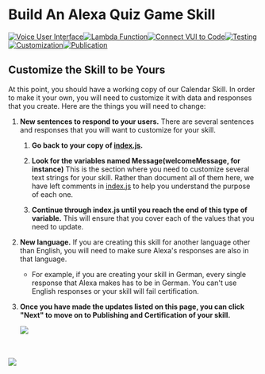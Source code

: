 # Build An Alexa Quiz Game Skill
[![Voice User Interface](https://m.media-amazon.com/images/G/01/mobile-apps/dex/alexa/alexa-skills-kit/tutorials/navigation/1-locked._TTH_.png)](https://github.com/alexa/skill-sample-nodejs-calendar-reader/blob/master/instructions/1-voice-user-interface.md)[![Lambda Function](https://m.media-amazon.com/images/G/01/mobile-apps/dex/alexa/alexa-skills-kit/tutorials/navigation/2-locked._TTH_.png)](https://github.com/alexa/skill-sample-nodejs-calendar-reader/blob/master/instructions/2-lambda-function.md)[![Connect VUI to Code](https://m.media-amazon.com/images/G/01/mobile-apps/dex/alexa/alexa-skills-kit/tutorials/navigation/3-locked._TTH_.png)](https://github.com/alexa/skill-sample-nodejs-calendar-reader/blob/master/instructions/3-connect-vui-to-code.md)[![Testing](https://m.media-amazon.com/images/G/01/mobile-apps/dex/alexa/alexa-skills-kit/tutorials/navigation/4-locked._TTH_.png)](https://github.com/alexa/sskill-sample-nodejs-calendar-reader/blob/master/instructions/4-testing.md)[![Customization](https://m.media-amazon.com/images/G/01/mobile-apps/dex/alexa/alexa-skills-kit/tutorials/navigation/5-on._TTH_.png)](https://github.com/alexa/skill-sample-nodejs-calendar-reader/blob/master/instructions/5-customization.md)[![Publication](https://m.media-amazon.com/images/G/01/mobile-apps/dex/alexa/alexa-skills-kit/tutorials/navigation/6-off._TTH_.png)](https://github.com/alexa/skill-sample-nodejs-calendar-reader/blob/master/instructions/6-publication.md)

## Customize the Skill to be Yours

At this point, you should have a working copy of our Calendar Skill.  In order to make it your own, you will need to customize it with data and responses that you create.  Here are the things you will need to change:

<!-- 1.  **New data.** You will need to create a new dataset for your skill that *isn't* the 50 United States of America.  If you are looking for an idea, check out the [Wikipedia List of Lists of Lists](https://en.wikipedia.org/wiki/List_of_lists_of_lists).

    1.  **Open a copy of index.js.** If you haven't already downloaded the code for this project, [you can find a copy of index.js here on GitHub](https://github.com/alexa/skill-sample-nodejs-calendar-reader/blob/master/lambda/custom/index.js).  You can use a simple, lightweight code editor like [Atom](http://atom.io), [Sublime Text](http://sublimetext.com), or [VSCode](http://code.visualstudio.com), but you also have the option to edit the code directly in your Lambda function.

    2.  **Search for the comment "TODO: Replace this data with your own."**  This is the data for our skill.  You can see that there is a row for each state, represented by five data values: **StateName**, **Abbreviation**, **Capital**, **StatehoodYear**, and **StatehoodOrder**.

        You can provide as few or as many properties for your data as you would like, but we recommend a minimum of three to keep your skill interesting.  (Two is the fewest that will make any sense for a quiz.)  You should provide at least 25 rows of data for your quiz by replacing the data that we provided with your content.  To see other examples of appropriate data structures for a quiz game skill, we have created a few sample data sets for you to look at.

        *  [Video Games](https://github.com/alexa/skill-sample-nodejs-quiz-game/blob/master/data/videogames.js)
        *  [Books](https://github.com/alexa/skill-sample-nodejs-quiz-game/blob/master/data/books.js)
        *  [U.S. States](https://github.com/alexa/skill-sample-nodejs-quiz-game/blob/master/data/states.js)
        *  [British Monarchs](https://github.com/alexa/skill-sample-nodejs-quiz-game/blob/master/data/monarchs.js)

    3.  **Consider using built-in slot values.** We recommend considering data from the built-in slot values provided by Amazon.  You still need to build your entire dataset, but using values from the built-in slots will make your work in the next few steps easier.  We have provided a few examples below, but you can see the [entire list of built-in slot values here](https://developer.amazon.com/public/solutions/alexa/alexa-skills-kit/docs/built-in-intent-ref/slot-type-reference#list-types).

        | Slot Name | Description | Sample Values | Supported Languages |
        | --------- | ----------- | ------------- | ------------------- |
        | [AMAZON.Actor](https://developer.amazon.com/public/solutions/alexa/alexa-skills-kit/docs/built-in-intent-ref/slot-type-reference#actor) | Names of actors and actresses | Alan Rickman, Amy Adams, Daniel Radcliffe, Emma Watson | US |
        | [AMAZON.Airline](https://developer.amazon.com/public/solutions/alexa/alexa-skills-kit/docs/built-in-intent-ref/slot-type-reference#airline) | Name of a variety of airlines | Alaska Airlines, British Airways, Dolphin Air, Maestro | US |
        | [AMAZON.Animal](https://developer.amazon.com/public/solutions/alexa/alexa-skills-kit/docs/built-in-intent-ref/slot-type-reference#animal) | Names of many different animals | blister beetle, common frog, moray eel, opossum, spider monkey | US |
        | [AMAZON.Comic](https://developer.amazon.com/public/solutions/alexa/alexa-skills-kit/docs/built-in-intent-ref/slot-type-reference#comic) | Titles of comic books | Justice League, Runaways, The Amazing Spiderman, Watchmen, X-Men | US |
        | [AMAZON.EUROPE_CITY](https://developer.amazon.com/public/solutions/alexa/alexa-skills-kit/docs/built-in-intent-ref/slot-type-reference#europe_city) | European and world cities | Kempten, Lourdes, Paris, London, Barcelona | US, UK, DE |
        | [AMAZON.Sport](https://developer.amazon.com/public/solutions/alexa/alexa-skills-kit/docs/built-in-intent-ref/slot-type-reference#sport) | Names of sports | basketball, college football, football, gymnastics, team handball | US |
        | [AMAZON.VideoGame](https://developer.amazon.com/public/solutions/alexa/alexa-skills-kit/docs/built-in-intent-ref/slot-type-reference#videogame) | Titles of video games | Doom Two, Lemmings, The Sims, Worms | US |

    4.  **Once you have your data, here are a couple of tips to remember as we move forward:**

        *  **Alexa will read your property names, so each property name should be readable in your questions.**  These names are also used in **cards** in the Alexa app, so you should capitalize the first letter of each word.  The skill will automatically separate words and add spaces as necessary.
        *  **The first property in each item is typically used in the questions.** For example, in the U.S state data, most of the questions take a form like "What is the capital of Ohio?", where "capital" came from the property name, and "Ohio" was the first property.  (You can customize this for your skill.)  Otherwise, the order does not matter at all.

    5.  **When you have replaced the data in index.js, copy the contents of your file to your Lambda function.**  This should be as simple as copying the text, and pasting it into the code box for your Lambda.

        <img src="https://m.media-amazon.com/images/G/01/mobile-apps/dex/alexa/alexa-skills-kit/tutorials/quiz-game/5-1-5-lambda-code-box._TTH_.png" /> -->
<!--
2.  **New Interaction Model for your AnswerIntent.** If your data is changing, then the type of data you receive from your users must change as well.

    1.  **Open your skill in the Developer Portal, and go to the Interaction Model tab.**

        <img src="https://m.media-amazon.com/images/G/01/mobile-apps/dex/alexa/alexa-skills-kit/tutorials/quiz-game/5-2-1-interaction-model._TTH_.png" />

    2.  **Update the slot values for AnswerIntent in your Intent Schema** In our [original intent schema](https://github.com/alexa/skill-sample-nodejs-quiz-game/blob/master//speech-assets/intent-schema.json), we defined a slot for each property in our data, and they had the exact same names as the properties of our data.  You should do the same with your intent schema.

        ### Tips for Your Intent Schema

        *  **Make sure you have a slot for every property in your data.**  
        *  **Use built-in slot values when possible.** This will generally make your life easier, but if you need a custom slot, [they're easy to make](https://developer.amazon.com/public/solutions/alexa/alexa-skills-kit/docs/alexa-skills-kit-interaction-model-reference#custom-slot-syntax).  You should have noticed that we created one custom slot for our U.S. states quiz for US state abbreviations.

    3.  **Create any new custom slots you need.** You will need a custom slot for every data value that you can't use a built-in slot value for.  While a custom slot doesn't need to be every possible value, it certainly helps to make the list as representative of your expected data as possible.

    4.  **Update your sample utterances.** There is a sample utterance for AnswerIntent for each data type we created.  You need to update this list of utterances to represent your data structure instead.

        *  **Remember that if you are creating this skill for another language other than English, your sample utterances need to be written in that language, not English.

    5.  **Click the "Save" button when you have completed.**

        <img src="https://m.media-amazon.com/images/G/01/mobile-apps/dex/alexa/alexa-skills-kit/tutorials/quiz-game/5-2-5-save-button._TTH_.png" /> -->

1.  **New sentences to respond to your users.** There are several sentences and responses that you will want to customize for your skill.

    1.  **Go back to your copy of [index.js]((https://github.com/alexa/skill-sample-nodejs-calendar-reader/blob/master/lambda/custom/index.js)).**

    2.  **Look for the variables named Message(welcomeMessage, for instance)** This is the section where you need to customize several text strings for your skill.  Rather than document all of them here, we have left comments in [index.js]((https://github.com/alexa/skill-sample-nodejs-calendar-reader/blob/master/lambda/custom/index.js)) to help you understand the purpose of each one.

    3.  **Continue through index.js until you reach the end of this type of variable.**  This will ensure that you cover each of the values that you need to update.

4.  **New language.** If you are creating this skill for another language other than English, you will need to make sure Alexa's responses are also in that language.

    *  For example, if you are creating your skill in German, every single response that Alexa makes has to be in German.  You can't use English responses or your skill will fail certification.

5.  **Once you have made the updates listed on this page, you can click "Next" to move on to Publishing and Certification of your skill.**

    <a href="https://github.com/alexa/skill-sample-nodejs-calendar-reader/blob/master/instructions/6-publication.md"><img src="https://m.media-amazon.com/images/G/01/mobile-apps/dex/alexa/alexa-skills-kit/tutorials/quiz-game/3-7-next-button._TTH_.png" /></a>

<br/><br/>
<a href="https://github.com/alexa/skill-sample-nodejs-calendar-reader/blob/master/instructions/6-publication.md"><img src="https://m.media-amazon.com/images/G/01/mobile-apps/dex/alexa/alexa-skills-kit/tutorials/general/buttons/button_next_publication._TTH_.png" /></a>

<img height="1" width="1" src="https://www.facebook.com/tr?id=1847448698846169&ev=PageView&noscript=1"/>
